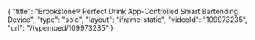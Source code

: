{
    "title": "Brookstone&reg; Perfect Drink App-Controlled Smart Bartending Device",
    "type": "solo",
    "layout": "iframe-static",
    "videoId": "109973235",
    "url": "\/tvpembed\/109973235"
}
